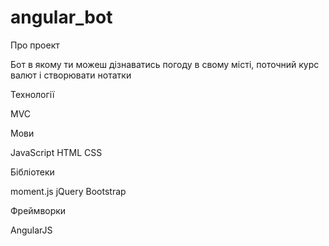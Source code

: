 # angular_bot


Про проект 

 Бот в якому ти можеш дізнаватись погоду в свому місті, поточний курс валют і створювати нотатки
 
Технології 
 
 MVC 
 
Мови 

 JavaScript
 HTML 
 CSS
 
Бібліотеки 
 
 moment.js
 jQuery
 Bootstrap
 
Фреймворки 

 AngularJS
 

